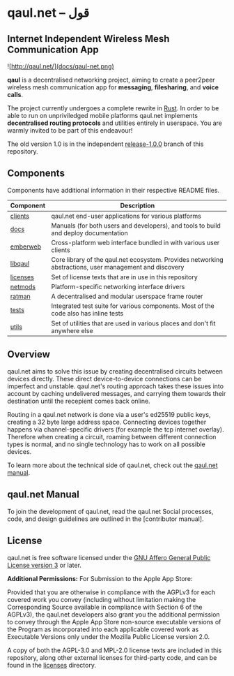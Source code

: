 # qaul.net – قول 
## Internet Independent Wireless Mesh Communication App

![http://qaul.net/](docs/qaul-net.png)

**qaul** is a decentralised networking project, aiming to create 
a peer2peer wireless mesh communication app for **messaging**, 
**filesharing**, and **voice calls**.

The project currently undergoes a complete rewrite in [Rust](https://rustlang.org).
In order to be able to run on unpriviledged mobile platforms qaul.net
implements **decentralised routing protocols** and utilities entirely
in userspace.
You are warmly invited to be part of this endeavour!

The old version 1.0 is in the independent [release-1.0.0](https://git.open-communication.net/qaul/qaul.net/-/tree/release-1.0.0) branch of this repository.


## Components

Components have additional information in their respective README files.

| Component   | Description      |
|-------------|------------------|
| [clients]   | qaul.net end-user applications for various platforms |
| [docs]      | Manuals (for both users and developers), and tools to build and deploy documentation |
| [emberweb]  | Cross-platform web interface bundled in with various user clients |
| [libqaul]   | Core library of the qaul.net ecosystem.  Provides networking abstractions, user management and discovery |
| [licenses]  | Set of license texts that are in use in this repository |
| [netmods]   | Platform-specific networking interface drivers |
| [ratman]    | A decentralised and modular userspace frame router |
| [tests]     | Integrated test suite for various components.  Most of the code also has inline tests |
| [utils]     | Set of utilities that are used in various places and don't fit anywhere else |

[clients]: ./clients
[docs]: ./docs
[emberweb]: ./emberweb
[libqaul]: ./libqaul
[licenses]: ./licenses
[netmods]: ./netmods
[ratman]: ./ratman
[tests]: ./tests
[utils]: ./utils


## Overview

qaul.net aims to solve this issue by creating decentralised circuits
between devices directly. These direct device-to-device connections can
be imperfect and unstable.  qaul.net's routing approach takes these
issues into account by caching undelivered messages, and carrying them
towards their destination until the recepient comes back online.

Routing in a qaul.net network is done via a user's ed25519 public keys,
creating a 32 byte large address space.  Connecting devices together happens
via channel-specific drivers (for example the tcp internet overlay). Therefore
when creating a circuit, roaming between different connection types is normal,
and no single technology has to work on all possible devices.

To learn more about the technical side of qaul.net, check out the
[qaul.net manual].


## qaul.net Manual

To join the development of qaul.net, read the qaul.net
Social processes, code, and design guidelines are outlined in the
[contributor manual].  

[qaul.net manual]: https://docs.qaul.net/manual


## License

qaul.net is free software licensed under the
[GNU Affero General Public License version 3](licenses/agpl-3.0.md) or
later.


**Additional Permissions:** For Submission to the Apple App Store:

Provided that you are otherwise in compliance with the AGPLv3 for each
covered work you convey (including without limitation making the
Corresponding Source available in compliance with Section 6 of the
AGPLv3), the qaul.net developers also grant you the additional
permission to convey through the Apple App Store non-source executable
versions of the Program as incorporated into each applicable covered
work as Executable Versions only under the Mozilla Public License
version 2.0.

A copy of both the AGPL-3.0 and MPL-2.0 license texts are included in
this repository, along other external licenses for third-party code,
and can be found in the [licenses](licenses) directory.
